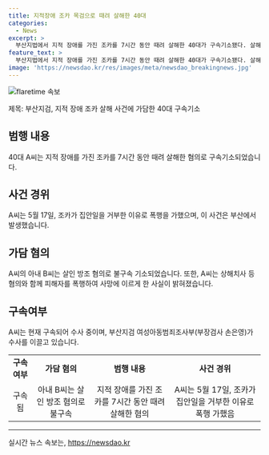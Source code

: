 ```yaml
---
title: 지적장애 조카 목검으로 때려 살해한 40대
categories:
  - News
excerpt: >
  부산지법에서 지적 장애를 가진 조카를 7시간 동안 때려 살해한 40대가 구속기소됐다. 살해 이유는 집안일을 거부했다는 이유였으며, 이를 부추긴 아내도 방조 혐의로 기소됐다. A씨는 약 10개월 동안 피해자를 폭행하고 사망 당일에도 폭행하여 사망에 이르게 했다는 사실이 밝혀졌다.
feature_text: >
  부산지법에서 지적 장애를 가진 조카를 7시간 동안 때려 살해한 40대가 구속기소됐다. 살해 이유는 집안일을 거부했다는 이유였으며, 이를 부추긴 아내도 방조 혐의로 기소됐다. A씨는 약 10개월 동안 피해자를 폭행하고 사망 당일에도 폭행하여 사망에 이르게 했다는 사실이 밝혀졌다.
image: 'https://newsdao.kr/res/images/meta/newsdao_breakingnews.jpg'
---
```


<p><img src="https://newsdao.kr/res/images/meta/newsdao_breakingnews.jpg" alt="flaretime 속보" /></p>

<p>제목: 부산지검, 지적 장애 조카 살해 사건에 가담한 40대 구속기소</p>

<h2 data-ke-size="size26">범행 내용</h2>

<p data-ke-size="size16">40대 A씨는 지적 장애를 가진 조카를 7시간 동안 때려 살해한 혐의로 구속기소되었습니다.</p>

<h2 data-ke-size="size26">사건 경위</h2>

<p data-ke-size="size16">A씨는 5월 17일, 조카가 집안일을 거부한 이유로 폭행을 가했으며, 이 사건은 부산에서 발생했습니다.</p>

<h2 data-ke-size="size26">가담 혐의</h2>

<p data-ke-size="size16">A씨의 아내 B씨는 살인 방조 혐의로 불구속 기소되었습니다. 또한, A씨는 상해치사 등 혐의와 함께 피해자를 폭행하여 사망에 이르게 한 사실이 밝혀졌습니다.</p>

<h2 data-ke-size="size26">구속여부</h2>

<p data-ke-size="size16">A씨는 현재 구속되어 수사 중이며, 부산지검 여성아동범죄조사부(부장검사 손은영)가 수사를 이끌고 있습니다.</p>

<table>
<tbody>
<tr>
<td style="text-align: center; height: 17px;"><b>구속여부</b></td>
<td style="text-align: center; height: 17px;"><b>가담 혐의</b></td>
<td style="text-align: center; height: 17px;"><b>범행 내용</b></td>
<td style="text-align: center; height: 17px;"><b>사건 경위</b></td>
</tr>
<tr>
<td style="text-align: center; height: 17px;">구속됨</td>
<td style="text-align: center; height: 17px;">아내 B씨는 살인 방조 혐의로 불구속</td>
<td style="text-align: center; height: 17px;">지적 장애를 가진 조카를 7시간 동안 때려 살해한 혐의</td>
<td style="text-align: center; height: 17px;">A씨는 5월 17일, 조카가 집안일을 거부한 이유로 폭행 가했음</td>
</tr>
</tbody>
</table>

<hr>
실시간 뉴스 속보는, <a href="https://newsdao.kr" rel="dofollow">https://newsdao.kr</a>


